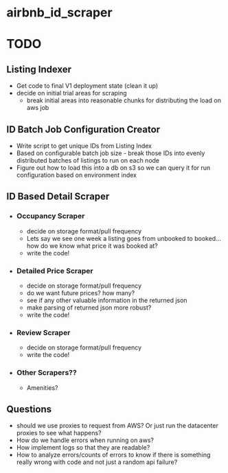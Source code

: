 # airbnb_id_scraper

# TODO
## Listing Indexer
* Get code to final V1 deployment state (clean it up)
* decide on initial trial areas for scraping
  * break initial areas into reasonable chunks for distributing 
    the load on aws job

## ID Batch Job Configuration Creator
* Write script to get unique IDs from Listing Index
* Based on configurable batch job size - break those IDs into
  evenly distributed batches of listings to run on each node
* Figure out how to load this into a db on s3 so we can query 
  it for run configuration based on environment index

## ID Based Detail Scraper
* ### Occupancy Scraper
  * decide on storage format/pull frequency
  * Lets say we see one week a listing goes from unbooked to 
    booked... how do we know what price it was booked at?
  * write the code!
* ### Detailed Price Scraper 
  * decide on storage format/pull frequency
  * do we want future prices? how many? 
  * see if any other valuable information in the returned json
  * make parsing of returned json more robust?
  * write the code!
* ### Review Scraper
  * decide on storage format/pull frequency
  * write the code!
* ### Other Scrapers??
  * Amenities?

## Questions
* should we use proxies to request from AWS? Or just run the 
  datacenter proxies to see what happens?
* How do we handle errors when running on aws?
* How implement logs so that they are readable?
* How to analyze errors/counts of errors to know if there is 
  something really wrong with code and not just a random api 
  failure?
